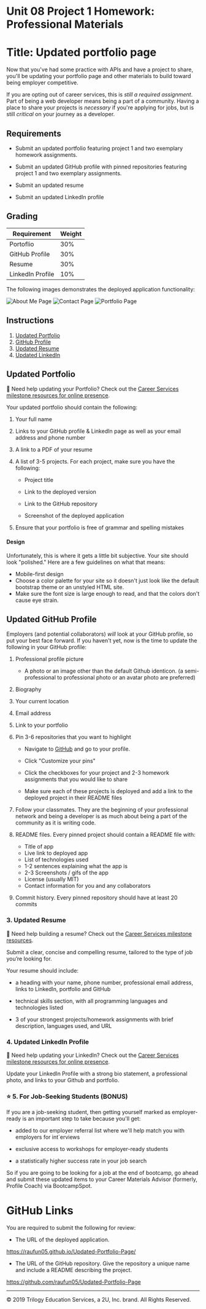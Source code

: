 # Unit 08 Project 1 Homework: Professional Materials
# Title: Updated portfolio page

Now that you've had some practice with APIs and have a project to share, you'll be updating your portfolio page and other materials to build toward being employer competitive.

If you are opting out of career services, this is _still a required assignment_. Part of being a web developer means being a part of a community. Having a place to share your projects is _necessary_ if you're applying for jobs, but is still _critical_ on your journey as a developer.

## Requirements

* Submit an updated portfolio featuring project 1 and two exemplary homework assignments.

* Submit an updated GitHub profile with pinned repositories featuring project 1 and two exemplary assignments.

* Submit an updated resume

* Submit an updated LinkedIn profile

## Grading

| Requirement      | Weight |
| ---------------- | ------ |
| Portoflio        | 30%    |
| GitHub Profile   | 30%    |
| Resume           | 30%    |
| LinkedIn Profile | 10%    |

The following images demonstrates the deployed application functionality:

![About Me Page](./Assets/Images/AboutMe.png)
![Contact Page](./Assets/Images/ContactPage.png)
![Portfolio Page](./Assets/Images/portfolio.png)

## Instructions

1. [Updated Portfolio](#updated-portfolio)
2. [GitHub Profile](#updated-github-profile)
3. [Updated Resume](#updated-resume)
4. [Updated LinkedIn](#updated-linkedin)

## Updated Portfolio

💁 Need help updating your Portfolio? Check out the [Career Services milestone resources for online presence](hhttps://sites.google.com/2u.com/careerservices-webdev/coding-milestones/milestone-polish-online-presence).

Your updated portfolio should contain the following:

1. Your full name

2. Links to your GitHub profile & LinkedIn page as well as your email address and phone number

3. A link to a PDF of your resume

4. A list of 3-5 projects. For each project, make sure you have the following:

    * Project title

    * Link to the deployed version

    * Link to the GitHub repository

    * Screenshot of the deployed application

5. Ensure that your portfolio is free of grammar and spelling mistakes

#### Design

Unfortunately, this is where it gets a little bit subjective. Your site should look
"polished." Here are a few guidelines on what that means:

* Mobile-first design
* Choose a color palette for your site so it doesn't just look like
  the default bootstrap theme or an unstyled HTML site.
* Make sure the font size is large enough to read, and that the colors don't cause eye strain.

## Updated GitHub Profile

Employers (and potential collaborators) _will_ look at your GitHub profile, so put your best face forward. If you haven't yet, now is the time to update the following in your GitHub profile:

1. Professional profile picture

   * A photo or an image other than the default Github identicon. (a semi-professional to professional photo or an avatar photo are preferred)

2. Biography

3. Your current location

4. Email address

5. Link to your portfolio

6. Pin 3-6 repositories that you want to highlight

   * Navigate to [GitHub](https://github.com/) and go to your profile.

   * Click "Customize your pins"

   * Click the checkboxes for your project and 2-3 homework assignments that you would like to share

   * Make sure each of these projects is deployed and add a link to the deployed project in their README files

7. Follow your classmates. They are the beginning of your professional network and being a developer is as much about being a part of the community as it is writing code.

8. README files. Every pinned project should contain a README file with:

   * Title of app
   * Live link to deployed app
   * List of technologies used
   * 1-2 sentences explaining what the app is
   * 2-3 Screenshots / gifs of the app
   * License (usually MIT)
   * Contact information for you and any collaborators

9. Commit history. Every pinned repository should have at least 20 commits

### 3. Updated Resume

💁 Need help building a resume? Check out the [Career Services milestone resources](https://sites.google.com/2u.com/careerservices-webdev/coding-milestones/milestone-develop-your-resume).

Submit a clear, concise and compelling resume, tailored to the type of job you’re looking for.

Your resume should include:

* a heading with your name, phone number, professional email address, links to LinkedIn, portfolio and GitHub

* technical skills section, with all programming languages and technologies listed

* 3 of your strongest projects/homework assignments with brief description, languages used, and URL

### 4. Updated LinkedIn Profile

💁 Need help updating your LinkedIn? Check out the [Career Services milestone resources for online presence](hhttps://sites.google.com/2u.com/careerservices-webdev/coding-milestones/milestone-polish-online-presence).

Update your LinkedIn Profile with a strong bio statement, a professional photo, and links to your Github and portfolio.

### ⭐ 5. For Job-Seeking Students (BONUS)

If you are a job-seeking student, then getting yourself marked as employer-ready is an important step to take because you'll get:

* added to our employer referral list where we'll help match you with employers for int`erviews

* exclusive access to workshops for employer-ready students

* a statistically higher success rate in your job search

So if you are going to be looking for a job at the end of bootcamp, go ahead and submit these updated items to your Career Materials Advisor (formerly, Profile Coach) via BootcampSpot.

# GitHub Links
You are required to submit the following for review:

* The URL of the deployed application.

https://raufun05.github.io/Updated-Portfolio-Page/

* The URL of the GitHub repository. Give the repository a unique name and include a README describing the project.

https://github.com/raufun05/Updated-Portfolio-Page

---

© 2019 Trilogy Education Services, a 2U, Inc. brand. All Rights Reserved.
